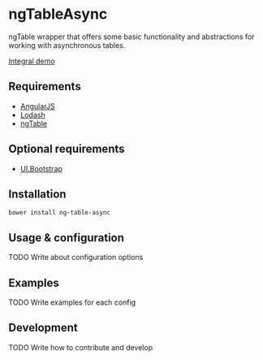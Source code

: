 ngTableAsync
=============================
ngTable wrapper that offers some basic functionality and abstractions for working with asynchronous tables.

[Integral demo](http://plnkr.co/edit/3PYJbl3fCkDfLsLmZzMp)

## Requirements
* [AngularJS](https://angularjs.org/)
* [Lodash](https://lodash.com/)
* [ngTable](http://ng-table.com/)

## Optional requirements
* [UI.Bootstrap](https://angular-ui.github.io/bootstrap)

## Installation
`bower install ng-table-async`

## Usage & configuration
  TODO Write about configuration options

## Examples
  TODO Write examples for each config

## Development
  TODO Write how to contribute and develop
